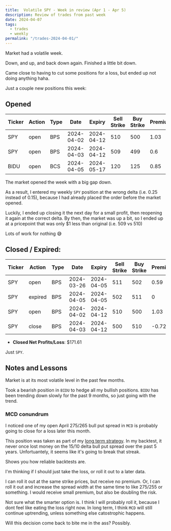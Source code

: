 ```yaml
---
title:  Volatile SPY - Week in review (Apr 1 - Apr 5)
description: Review of trades from past week
date: 2024-04-07
tags:
  - trades
  - weekly
permalink: "/trades-2024-04-01/"
---
```


Market had a volatile week.

Down, and up, and back down again.  Finished a little bit down.

Came close to having to cut some positions for a loss, but ended up not doing anything haha.

Just a couple new positions this week:

## Opened

<div class="trade-table weekly full-width">

|**Ticker**|**Action**|**Type**|**Date**|**Expiry**|**Sell Strike**|**Buy Strike**|**Premium**|**Qty**|**Fee**|**Net**|
|---|---|---|---|---|---|---|---|---|---|---|
|SPY|open|BPS|2024-04-02|2024-04-12|510|500|1.03|2|2.8|203.2|
|SPY|open|BPS|2024-04-03|2024-04-12|509|499|0.6|2|2.8|117.2|
|BIDU|open|BCS|2024-04-05|2024-05-17|120|125|0.85|2|1.11|168.89|

</div>
The market opened the week with a big gap down.

As a result, I entered my weekly `SPY` position at the wrong delta (i.e. 0.25 instead of 0.15), because I had already placed the order before the market opened.  

Luckily, I ended up closing it the next day for a small profit, then reopening it again at the correct delta.  By then, the market was up a bit, so I ended up at a pricepoint that was only $1 less than original (i.e. 509 vs 510)

Lots of work for nothing 😅


## Closed / Expired:

<div class = "trade-table monthly full-width">

|**Ticker**|**Action**|**Type**|**Date**|**Expiry**|**Sell Strike**|**Buy Strike**|**Premium**|**Qty**|**Fee**|**Net**|**Profit/Loss**|
|---|---|---|---|---|---|---|---|---|---|---|---|
|SPY|open|BPS|2024-03-26|2024-04-05|511|502|0.59|2|2.79|115.21|$115.21|
|SPY|expired|BPS|2024-04-05|2024-04-05|502|511|0|2|0|0|
|SPY|open|BPS|2024-04-02|2024-04-12|510|500|1.03|2|2.8|203.2|$56.40|
|SPY|close|BPS|2024-04-03|2024-04-12|500|510|-0.72|2|2.8|-146.8|

</div>

- **Closed Net Profits/Loss**: $171.61

Just `SPY`.

## Notes and Lessons

Market is at its most volatile level in the past few months. 

Took a bearish position in `BIDU` to hedge all my bullish positions.  `BIDU` has been trending down slowly for the past 9 months, so just going with the trend.

### MCD conundrum
I noticed one of my open April 275/265 bull put spread in `MCD` is probably going to close for a loss later this month.

This position was taken as part of my <a href="long-term-trend-strategy/">long term strategy</a>.  In my backtest, it never once lost money on the 15/10 delta bull put spread over the past 5 years.  Unfortuantely, it seems like it's going to break that streak.

Shows you how reliable backtests are.

I'm thinking if I should just take the loss, or roll it out to a later data.

I can roll it out at the same strike prices, but receive no premium.  Or, I can roll it out and increase the spread width at the same time to like 275/255 or something.  I would receive small premium, but also be doubling the risk.

Not sure what the smarter option is.  I think I will probably roll it, because I dont feel like eating the loss right now.  In long term, I think `MCD` will still continue uptrending, unless something else catostrophic happens.

Will this decision come back to bite me in the ass?  Possibly.

